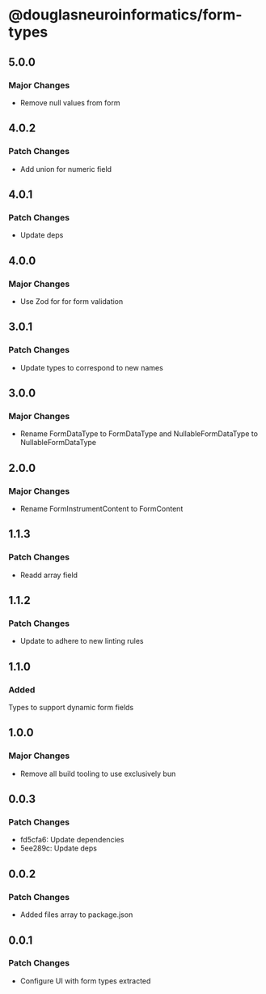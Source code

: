 # @douglasneuroinformatics/form-types

## 5.0.0

### Major Changes

- Remove null values from form

## 4.0.2

### Patch Changes

- Add union for numeric field

## 4.0.1

### Patch Changes

- Update deps

## 4.0.0

### Major Changes

- Use Zod for for form validation

## 3.0.1

### Patch Changes

- Update types to correspond to new names

## 3.0.0

### Major Changes

- Rename FormDataType to FormDataType and NullableFormDataType to NullableFormDataType

## 2.0.0

### Major Changes

- Rename FormInstrumentContent to FormContent

## 1.1.3

### Patch Changes

- Readd array field

## 1.1.2

### Patch Changes

- Update to adhere to new linting rules

## 1.1.0

### Added

Types to support dynamic form fields

## 1.0.0

### Major Changes

- Remove all build tooling to use exclusively bun

## 0.0.3

### Patch Changes

- fd5cfa6: Update dependencies
- 5ee289c: Update deps

## 0.0.2

### Patch Changes

- Added files array to package.json

## 0.0.1

### Patch Changes

- Configure UI with form types extracted
